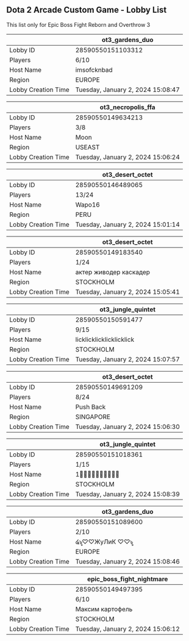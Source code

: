 ## Dota 2 Arcade Custom Game - Lobby List

This list only for Epic Boss Fight Reborn and Overthrow 3

|  | ot3_gardens_duo |
| ------ | ------ |
| Lobby ID | 28590550151103312 |
| Players | 6/10 |
| Host Name | imsofcknbad |
| Region | EUROPE |
| Lobby Creation Time | Tuesday, January 2, 2024 15:08:47 |


|  | ot3_necropolis_ffa |
| ------ | ------ |
| Lobby ID | 28590550149634213 |
| Players | 3/8 |
| Host Name | Moon |
| Region | USEAST |
| Lobby Creation Time | Tuesday, January 2, 2024 15:06:24 |


|  | ot3_desert_octet |
| ------ | ------ |
| Lobby ID | 28590550146489065 |
| Players | 13/24 |
| Host Name | Wapo16 |
| Region | PERU |
| Lobby Creation Time | Tuesday, January 2, 2024 15:01:14 |


|  | ot3_desert_octet |
| ------ | ------ |
| Lobby ID | 28590550149183540 |
| Players | 1/24 |
| Host Name | актер живодер каскадер |
| Region | STOCKHOLM |
| Lobby Creation Time | Tuesday, January 2, 2024 15:05:41 |


|  | ot3_jungle_quintet |
| ------ | ------ |
| Lobby ID | 28590550150591477 |
| Players | 9/15 |
| Host Name | licklicklicklicklicklick |
| Region | STOCKHOLM |
| Lobby Creation Time | Tuesday, January 2, 2024 15:07:57 |


|  | ot3_desert_octet |
| ------ | ------ |
| Lobby ID | 28590550149691209 |
| Players | 8/24 |
| Host Name | Push Back |
| Region | SINGAPORE |
| Lobby Creation Time | Tuesday, January 2, 2024 15:06:30 |


|  | ot3_jungle_quintet |
| ------ | ------ |
| Lobby ID | 28590550151018361 |
| Players | 1/15 |
| Host Name | 1᲼᲼᲼᲼᲼᲼᲼᲼᲼᲼ |
| Region | STOCKHOLM |
| Lobby Creation Time | Tuesday, January 2, 2024 15:08:39 |


|  | ot3_gardens_duo |
| ------ | ------ |
| Lobby ID | 28590550151089600 |
| Players | 2/10 |
| Host Name | ໔ৡ♡♡ЖуЛиК ♡♡ৡ |
| Region | EUROPE |
| Lobby Creation Time | Tuesday, January 2, 2024 15:08:46 |


|  | epic_boss_fight_nightmare |
| ------ | ------ |
| Lobby ID | 28590550149497395 |
| Players | 6/10 |
| Host Name | Максим картофель |
| Region | STOCKHOLM |
| Lobby Creation Time | Tuesday, January 2, 2024 15:06:12 |


